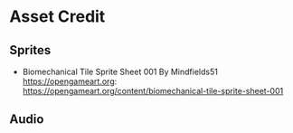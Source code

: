 # Asset Credit
## Sprites

* Biomechanical Tile Sprite Sheet 001 By Mindfields51 https://opengameart.org:
https://opengameart.org/content/biomechanical-tile-sprite-sheet-001

## Audio


